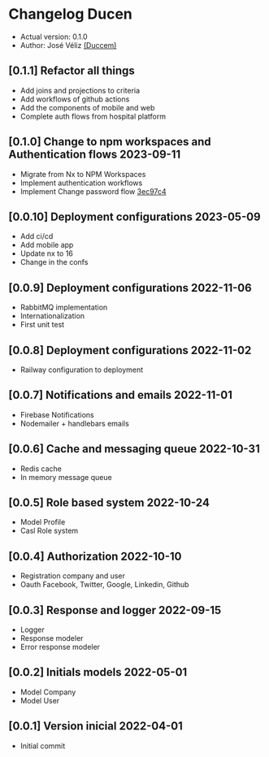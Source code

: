 # Changelog Ducen

- Actual version: 0.1.0
- Author: José Véliz [(Duccem)](https://github.com/Duccem)

## [0.1.1] Refactor all things

- Add joins and projections to criteria
- Add workflows of github actions
- Add the components of mobile and web
- Complete auth flows from hospital platform

## [0.1.0] Change to npm workspaces and Authentication flows 2023-09-11

- Migrate from Nx to NPM Workspaces
- Implement authentication workflows
- Implement Change password flow [3ec97c4]()

## [0.0.10] Deployment configurations 2023-05-09

- Add ci/cd
- Add mobile app
- Update nx to 16
- Change in the confs

## [0.0.9] Deployment configurations 2022-11-06

- RabbitMQ implementation
- Internationalization
- First unit test

## [0.0.8] Deployment configurations 2022-11-02

- Railway configuration to deployment

## [0.0.7] Notifications and emails 2022-11-01

- Firebase Notifications
- Nodemailer + handlebars emails

## [0.0.6] Cache and messaging queue 2022-10-31

- Redis cache
- In memory message queue

## [0.0.5] Role based system 2022-10-24

- Model Profile
- Casl Role system

## [0.0.4] Authorization 2022-10-10

- Registration company and user
- Oauth Facebook, Twitter, Google, Linkedin, Github

## [0.0.3] Response and logger 2022-09-15

- Logger
- Response modeler
- Error response modeler

## [0.0.2] Initials models 2022-05-01

- Model Company
- Model User

## [0.0.1] Version inicial 2022-04-01

- Initial commit
